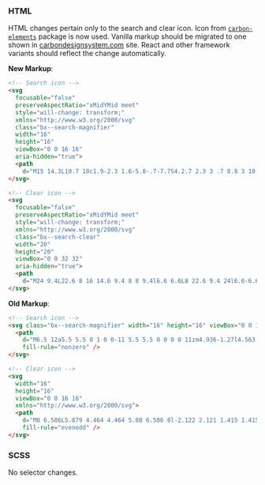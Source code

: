 ### HTML

HTML changes pertain only to the search and clear icon. Icon from
[`carbon-elements`](https://github.com/IBM/carbon-elements) package is now used.
Vanilla markup should be migrated to one shown in
[carbondesignsystem.com](https://next.carbondesignsystem.com/components/search/code)
site. React and other framework variants should reflect the change
automatically.

**New Markup**:

```html
<!-- Search icon -->
<svg
  focusable="false"
  preserveAspectRatio="xMidYMid meet"
  style="will-change: transform;"
  xmlns="http://www.w3.org/2000/svg"
  class="bx--search-magnifier"
  width="16"
  height="16"
  viewBox="0 0 16 16"
  aria-hidden="true">
  <path
    d="M15 14.3L10.7 10c1.9-2.3 1.6-5.8-.7-7.7S4.2.7 2.3 3 .7 8.8 3 10.7c2 1.7 5 1.7 7 0l4.3 4.3.7-.7zM2 6.5C2 4 4 2 6.5 2S11 4 11 6.5 9 11 6.5 11 2 9 2 6.5z"></path>
</svg>

<!-- Clear icon -->
<svg
  focusable="false"
  preserveAspectRatio="xMidYMid meet"
  style="will-change: transform;"
  xmlns="http://www.w3.org/2000/svg"
  class="bx--search-clear"
  width="20"
  height="20"
  viewBox="0 0 32 32"
  aria-hidden="true">
  <path
    d="M24 9.4L22.6 8 16 14.6 9.4 8 8 9.4l6.6 6.6L8 22.6 9.4 24l6.6-6.6 6.6 6.6 1.4-1.4-6.6-6.6L24 9.4z"></path>
</svg>
```

**Old Markup**:

```html
<!-- Search icon -->
<svg class="bx--search-magnifier" width="16" height="16" viewBox="0 0 16 16">
  <path
    d="M6.5 12a5.5 5.5 0 1 0 0-11 5.5 5.5 0 0 0 0 11zm4.936-1.27l4.563 4.557-.707.708-4.563-4.558a6.5 6.5 0 1 1 .707-.707z"
    fill-rule="nonzero" />
</svg>

<!-- Clear icon -->
<svg
  width="16"
  height="16"
  viewBox="0 0 16 16"
  xmlns="http://www.w3.org/2000/svg">
  <path
    d="M8 6.586L5.879 4.464 4.464 5.88 6.586 8l-2.122 2.121 1.415 1.415L8 9.414l2.121 2.122 1.415-1.415L9.414 8l2.122-2.121-1.415-1.415L8 6.586zM8 16A8 8 0 1 1 8 0a8 8 0 0 1 0 16z"
    fill-rule="evenodd" />
</svg>
```

### SCSS

No selector changes.
